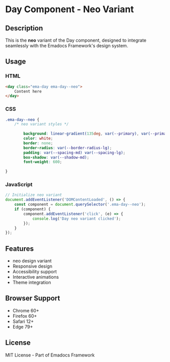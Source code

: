 # Day Component - Neo Variant

## Description
This is the **neo** variant of the Day component, designed to integrate seamlessly with the Emadocs Framework's design system.

## Usage

### HTML
```html
<day class="ema-day ema-day--neo">
    Content here
</day>
```

### CSS
```css
.ema-day--neo {
    /* neo variant styles */
    
        background: linear-gradient(135deg, var(--primary), var(--primary-dark));
        color: white;
        border: none;
        border-radius: var(--border-radius-lg);
        padding: var(--spacing-md) var(--spacing-lg);
        box-shadow: var(--shadow-md);
        font-weight: 600;
    
}
```

### JavaScript
```javascript
// Initialize neo variant
document.addEventListener('DOMContentLoaded', () => {
    const component = document.querySelector('.ema-day--neo');
    if (component) {
        component.addEventListener('click', (e) => {
            console.log('Day neo variant clicked');
        });
    }
});
```

## Features
- neo design variant
- Responsive design
- Accessibility support
- Interactive animations
- Theme integration

## Browser Support
- Chrome 60+
- Firefox 60+
- Safari 12+
- Edge 79+

## License
MIT License - Part of Emadocs Framework
